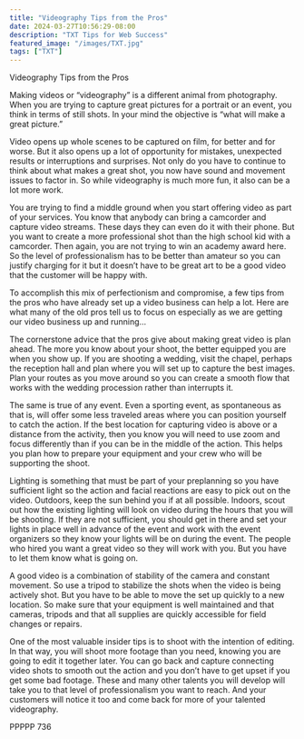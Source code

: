 ```yaml
---
title: "Videography Tips from the Pros"
date: 2024-03-27T10:56:29-08:00
description: "TXT Tips for Web Success"
featured_image: "/images/TXT.jpg"
tags: ["TXT"]
---
```


Videography Tips from the Pros

Making videos or “videography” is a different animal from photography.  When you are trying to capture great pictures for a portrait or an event, you think in terms of still shots.  In your mind the objective is “what will make a great picture.”

Video opens up whole scenes to be captured on film, for better and for worse.  But it also opens up a lot of opportunity for mistakes, unexpected results or interruptions and surprises.  Not only do you have to continue to think about what makes a great shot, you now have sound and movement issues to factor in.  So while videography is much more fun, it also can be a lot more work.

You are trying to find a middle ground when you start offering video as part of your services.  You know that anybody can bring a camcorder and capture video streams.  These days they can even do it with their phone.  But you want to create a more professional shot than the high school kid with a camcorder.  Then again, you are not trying to win an academy award here.  So the level of professionalism has to be better than amateur so you can justify charging for it but it doesn’t have to be great art to be a good video that the customer will be happy with.  

To accomplish this mix of perfectionism and compromise, a few tips from the pros who have already set up a video business can help a lot.  Here are what many of the old pros tell us to focus on especially as we are getting our video business up and running…

The cornerstone advice that the pros give about making great video is plan ahead.  The more you know about your shoot, the better equipped you are when you show up.  If you are shooting a wedding, visit the chapel, perhaps the reception hall and plan where you will set up to capture the best images.  Plan your routes as you move around so you can create a smooth flow that works with the wedding procession rather than interrupts it.

The same is true of any event.  Even a sporting event, as spontaneous as that is, will offer some less traveled areas where you can position yourself to catch the action.  If the best location for capturing video is above or a distance from the activity, then you know you will need to use zoom and focus differently than if you can be in the middle of the action.  This helps you plan how to prepare your equipment and your crew who will be supporting the shoot.

Lighting is something that must be part of your preplanning so you have sufficient light so the action and facial reactions are easy to pick out on the video.  Outdoors, keep the sun behind you if at all possible.  Indoors, scout out how the existing lighting will look on video during the hours that you will be shooting.  If they are not sufficient, you should get in there and set your lights in place well in advance of the event and work with the event organizers so they know your lights will be on during the event.  The people who hired you want a great video so they will work with you.  But you have to let them know what is going on.

A good video is a combination of stability of the camera and constant movement.  So use a tripod to stabilize the shots when the video is being actively shot.  But you have to be able to move the set up quickly to a new location.  So make sure that your equipment is well maintained and that cameras, tripods and that all supplies are quickly accessible for field changes or repairs.

One of the most valuable insider tips is to shoot with the intention of editing.  In that way, you will shoot more footage than you need, knowing you are going to edit it together later.  You can go back and capture connecting video shots to smooth out the action and you don’t have to get upset if you get some bad footage.  These and many other talents you will develop will take you to that level of professionalism you want to reach.  And your customers will notice it too and come back for more of your talented videography.

PPPPP 736

